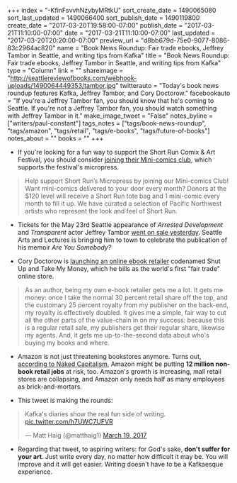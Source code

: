 +++
index = "-KfinFsvvhNzybyMRtkU"
sort_create_date = 1490065080
sort_last_updated = 1490066400
sort_publish_date = 1490119800
create_date = "2017-03-20T19:58:00-07:00"
publish_date = "2017-03-21T11:10:00-07:00"
date = "2017-03-21T11:10:00-07:00"
last_updated = "2017-03-20T20:20:00-07:00"
preview_url = "d8bb679d-75e0-9077-8086-83c2964ac820"
name = "Book News Roundup: Fair trade ebooks, Jeffrey Tambor in Seattle, and writing tips from Kafka"
title = "Book News Roundup: Fair trade ebooks, Jeffrey Tambor in Seattle, and writing tips from Kafka"
type = "Column"
link = ""
shareimage = "http://seattlereviewofbooks.com/webhook-uploads/1490064449353/tambor.jpg"
twitterauto = "Today's book news roundup features Kafka, Jeffrey Tambor, and Cory Doctorow."
facebookauto = "If you're a Jeffrey Tambor fan, you should know that he's coming to Seattle. If you're not a Jeffrey Tambor fan, you should watch something with Jeffrey Tambor in it."
make_image_tweet = "False"
notes_byline = ["writers/paul-constant"]
tags_notes = ["tags/book-news-roundup", "tags/amazon", "tags/retail", "tags/e-books", "tags/future-of-books"]
notes_about = ""
books = ""
+++
* If you're looking for a fun way to support the Short Run Comix & Art Festival, you should consider [joining their Mini-comics club](http://shortrun.org/join-our-mini-comics-club/), which supports the festival's micropress. 

<blockquote>Help support Short Run’s Micropress by joining our Mini-comics Club! Want mini-comics delivered to your door every month? Donors at the $120 level will receive a Short Run tote bag and 1 mini-comic every month to fill it up. We have curated a selection of Pacific Northwest artists who represent the look and feel of Short Run.</blockquote>

* Tickets for the May 23rd Seattle appearance of *Arrested Development* and *Transparent* actor Jeffrey Tambor [went on sale yesterday](http://www.lectures.org/season/special_events.php?id=470). Seattle Arts and Lectures is bringing him to town to celebrate the publication of his memoir *Are You Somebody?*

* Cory Doctorow is [launching an online ebook retailer](http://www.publishersweekly.com/pw/by-topic/digital/content-and-e-books/article/73044-london-book-fair-2017-cory-doctorow-unveils-his-latest-publishing-experiment-fair-trade-e-books.html) codenamed Shut Up and Take My Money, which he bills as the world's first "fair trade" online store.

<blockquote>As an author, being my own e-book retailer gets me a lot. It gets me money: once I take the normal 30 percent retail share off the top, and the customary 25 percent royalty from my publisher on the back-end, my royalty is effectively doubled. It gives me a simple, fair way to cut all the other parts of the value-chain in on my success: because this is a regular retail sale, my publishers get their regular share, likewise my agents. And, it gets me up-to-the-second data about who's buying my books and where.</blockquote>

* Amazon is not just threatening bookstores anymore. Turns out, [according to Naked Capitalism,](http://www.nakedcapitalism.com/2017/03/will-amazon-destroy-us-jobs-china.html) Amazon might be putting **12 million non-book retail jobs** at risk, too. Amazon's growth is increasing, mall retail stores are collapsing, and Amazon only needs half as many employees as brick-and-mortars.

* This tweet is making the rounds:

<blockquote class="twitter-tweet" data-lang="en"><p lang="en" dir="ltr">Kafka&#39;s diaries show the real fun side of writing. <a href="https://t.co/h7UWC7UFVR">pic.twitter.com/h7UWC7UFVR</a></p>&mdash; Matt Haig (@matthaig1) <a href="https://twitter.com/matthaig1/status/843585485507383296">March 19, 2017</a></blockquote>

* Regarding that tweet, to aspiring writers: for God's sake, **don't suffer for your art**. Just write every day, no matter how difficult it may be. You will improve and it will get easier. Writing doesn't have to be a Kafkaesque experience.